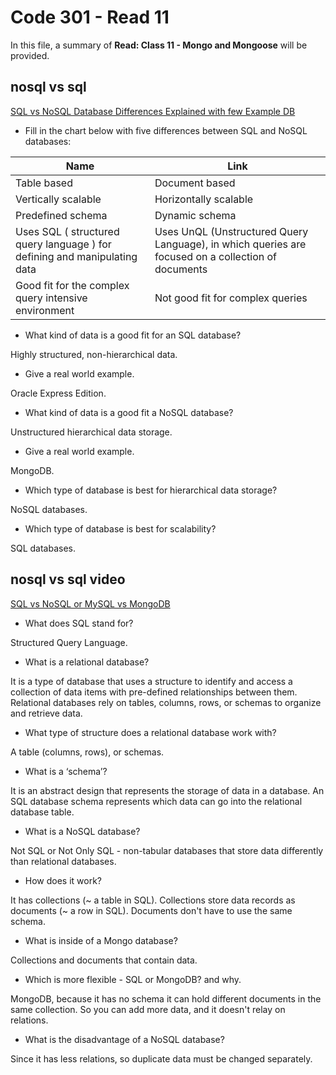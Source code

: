 # Code 301 - Read 11

In this file, a summary of **Read: Class 11 - Mongo and Mongoose** will be provided.

## nosql vs sql

[SQL vs NoSQL Database Differences Explained with few Example DB](https://www.thegeekstuff.com/2014/01/sql-vs-nosql-db/?utm_source=tuicool)

* Fill in the chart below with five differences between SQL and NoSQL databases:

| Name           | Link  |
| -----------    | ----------- |
| Table based | Document based |
| Vertically scalable | Horizontally scalable |
| Predefined schema | Dynamic schema |
| Uses SQL ( structured query language ) for defining and manipulating data | Uses UnQL (Unstructured Query Language), in which queries are focused on a collection of documents |
| Good fit for the complex query intensive environment | Not good fit for complex queries |


* What kind of data is a good fit for an SQL database?

Highly structured, non-hierarchical data.

* Give a real world example.

Oracle Express Edition.

* What kind of data is a good fit a NoSQL database?

Unstructured hierarchical data storage.

* Give a real world example.

MongoDB.

* Which type of database is best for hierarchical data storage?

NoSQL databases.

* Which type of database is best for scalability?

SQL databases.

## nosql vs sql video

[SQL vs NoSQL or MySQL vs MongoDB](https://www.youtube.com/watch?v=ZS_kXvOeQ5Y)

* What does SQL stand for?

Structured Query Language.

* What is a relational database?

It is a type of database that uses a structure to identify and access a collection of data items with pre-defined relationships between them. Relational databases rely on tables, columns, rows, or schemas to organize and retrieve data.

* What type of structure does a relational database work with?

A table (columns, rows), or schemas.

* What is a ‘schema’?

It is an abstract design that represents the storage of data in a database. An SQL database schema represents which data can go into the relational database table.

* What is a NoSQL database?

Not SQL or Not Only SQL - non-tabular databases that store data differently than relational databases.

* How does it work?

It has collections (~ a table in SQL). Collections store data records as documents (~ a row in SQL). Documents don't have to use the same schema.

* What is inside of a Mongo database?

Collections and documents that contain data.

* Which is more flexible - SQL or MongoDB? and why.

MongoDB, because it has no schema it can hold different documents in the same collection. So you can add more data, and it doesn't relay on relations.

* What is the disadvantage of a NoSQL database?

Since it has less relations, so duplicate data must be changed separately.
